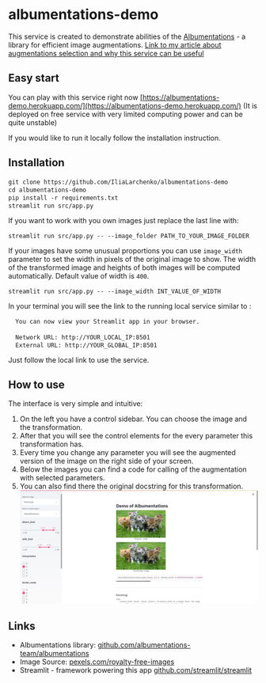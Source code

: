 # albumentations-demo

This service is created to demonstrate abilities of the [Albumentations](https://github.com/albumentations-team/albumentations) - a library for efficient image augmentations.
[Link to my article about augmentations selection and why this service can be useful](https://towardsdatascience.com/explore-image-augmentations-using-a-convenient-tool-a199b4ac8214)

## Easy start
You can play with this service right now [https://albumentations-demo.herokuapp.com/](https://albumentations-demo.herokuapp.com/)
(It is deployed on free service with very limited computing power and can be quite unstable)

If you would like to run it locally follow the installation instruction.

## Installation
```
git clone https://github.com/IliaLarchenko/albumentations-demo
cd albumentations-demo
pip install -r requirements.txt
streamlit run src/app.py
```

If you want to work with you own images just replace the last line with:
```
streamlit run src/app.py -- --image_folder PATH_TO_YOUR_IMAGE_FOLDER
```

If your images have some unusual proportions you can use `image_width` parameter to set the width in pixels of the original image to show. The width of the transformed image and heights of both images will be computed automatically. Default value of width is `400`.
```
streamlit run src/app.py -- --image_width INT_VALUE_OF_WIDTH
```


In your terminal you will see the link to the running local service similar to : 
```console
  You can now view your Streamlit app in your browser.

  Network URL: http://YOUR_LOCAL_IP:8501
  External URL: http://YOUR_GLOBAL_IP:8501
```
Just follow the local link to use the service.

## How to use

The interface is very simple and intuitive:
1. On the left you have a control sidebar. You can choose the image and the transformation.
2. After that you will see the control elements for the every parameter this transformation has.
3. Every time you change any parameter you will see the augmented version of the image on the right side of your screen.
4. Below the images you can find a code for calling of the augmentation with selected parameters.
5. You can also find there the original docstring for this transformation.
![screenshot](docs/screenshot.jpg?raw=true)


## Links
* Albumentations library: [github.com/albumentations-team/albumentations](https://github.com/albumentations-team/albumentations)
* Image Source: [pexels.com/royalty-free-images](https://pexels.com/royalty-free-images/)
* Streamlit - framework powering this app [github.com/streamlit/streamlit](https://github.com/streamlit/streamlit)  
